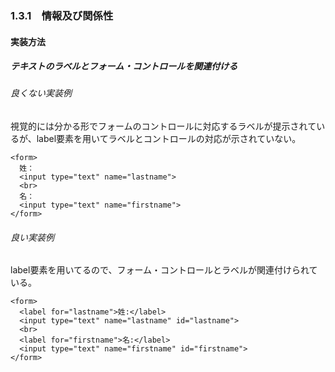 ### 1.3.1　情報及び関係性

#### 実装方法



##### テキストのラベルとフォーム・コントロールを関連付ける

###### 良くない実装例
視覚的には分かる形でフォームのコントロールに対応するラベルが提示されているが、label要素を用いてラベルとコントロールの対応が示されていない。
```
<form>
  姓：
  <input type="text" name="lastname">
  <br>
  名：
  <input type="text" name="firstname">
</form>
```

###### 良い実装例
label要素を用いてるので、フォーム・コントロールとラベルが関連付けられている。
```
<form>
  <label for="lastname">姓:</label>
  <input type="text" name="lastname" id="lastname">
  <br>
  <label for="firstname">名:</label>
  <input type="text" name="firstname" id="firstname">
</form>
```
